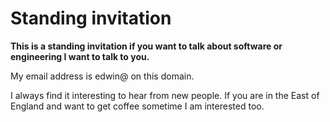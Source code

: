 # Standing invitation

**This is a standing invitation if you want to talk about software or
engineering I want to talk to you.**

My email address is edwin@ on this domain.

I always find it interesting to hear from new people. If you are in the East of
England and want to get coffee sometime I am interested too.

